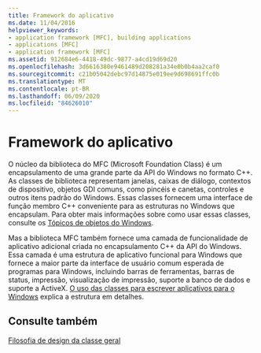 ```yaml
---
title: Framework do aplicativo
ms.date: 11/04/2016
helpviewer_keywords:
- application framework [MFC], building applications
- applications [MFC]
- application framework [MFC]
ms.assetid: 912684e6-4418-49dc-9877-a4cd19d69d20
ms.openlocfilehash: 3d6616380e9461489d208281a34e0b0b4aa2caf0
ms.sourcegitcommit: c21b05042debc97d14875e019ee9d698691ffc0b
ms.translationtype: MT
ms.contentlocale: pt-BR
ms.lasthandoff: 06/09/2020
ms.locfileid: "84626010"
---
```

# <a name="application-framework"></a>Framework do aplicativo

O núcleo da biblioteca do MFC (Microsoft Foundation Class) é um encapsulamento de uma grande parte da API do Windows no formato C++. As classes de biblioteca representam janelas, caixas de diálogo, contextos de dispositivo, objetos GDI comuns, como pincéis e canetas, controles e outros itens padrão do Windows. Essas classes fornecem uma interface de função membro C++ conveniente para as estruturas no Windows que encapsulam. Para obter mais informações sobre como usar essas classes, consulte os [Tópicos de objetos do Windows](window-objects.md).

Mas a biblioteca MFC também fornece uma camada de funcionalidade de aplicativo adicional criada no encapsulamento C++ da API do Windows. Essa camada é uma estrutura de aplicativo funcional para Windows que fornece a maior parte da interface de usuário comum esperada de programas para Windows, incluindo barras de ferramentas, barras de status, impressão, visualização de impressão, suporte a banco de dados e suporte a ActiveX. [O uso das classes para escrever aplicativos para o Windows](using-the-classes-to-write-applications-for-windows.md) explica a estrutura em detalhes.

## <a name="see-also"></a>Consulte também

[Filosofia de design da classe geral](general-class-design-philosophy.md)
